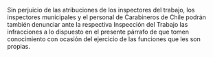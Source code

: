 Sin perjuicio de las atribuciones de los inspectores del trabajo, los inspectores municipales y el personal de Carabineros de Chile podrán también denunciar ante la respectiva Inspección del Trabajo las infracciones a lo dispuesto en el presente párrafo de que tomen conocimiento con ocasión del ejercicio de las funciones que les son propias.